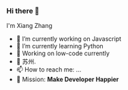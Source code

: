 ### Hi there 👋

I'm Xiang Zhang

- 🔭 I’m currently working on Javascript
- 🌱 I’m currently learning Python
- 🍉 Working on low-code currently
- 📍 苏州.
- 📫 How to reach me: ...
- 🍎 Mission: __Make Developer Happier__
